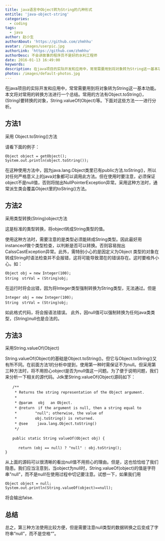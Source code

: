 ```yaml
---
title: java语言中Object转为String的几种形式
entitle: 'java-object-string'
categories:
  - coding
tags:
  - java
author: 赵小生
authorAbout: 'https://github.com/zhmhhu'
avatar: /images/userpic.jpg
authorLink: 'https://github.com/zhmhhu'
authorDesc: 不会讲故事的程序员不是好的水利工程师
date: 2016-01-13 16:49:00
keywords:
description: 在java项目的实际开发和应用中，常常需要用到将对象转为String这一基本功能。本文将对常用的转换方法进行一个总结。常用的方法有Object.toString()，(String)要转换的对象，String.valueOf(Object)等。下面对这些方法一一进行分析。
photos: /images/default-photos.jpg
---
```


在java项目的实际开发和应用中，常常需要用到将对象转为String这一基本功能。本文将对常用的转换方法进行一个总结。常用的方法有Object.toString()，(String)要转换的对象，String.valueOf(Object)等。下面对这些方法一一进行分析。

## 方法1
采用 Object.toString()方法

请看下面的例子：

```
Object object = getObject();
System.out.println(object.toString());
```

在这种使用方法中，因为java.lang.Object类里已有public方法.toString()，所以对任何严格意义上的java对象都可以调用此方法。但在使用时要注意，必须保证object不是null值，否则将抛出NullPointerException异常。采用这种方法时，通常派生类会覆盖Object里的toString()方法。

## 方法2

采用类型转换(String)object方法

这是标准的类型转换，将object转成String类型的值。

使用这种方法时，需要注意的是类型必须能转成String类型。因此最好用instanceof做个类型检查，以判断是否可以转换。否则容易抛出CalssCastException异常。此外，需特别小心的是因定义为Object 类型的对象在转成String时语法检查并不会报错，这将可能导致潜在的错误存在。这时要格外小心。如：

```
Object obj = new Integer(100);
String　strVal = (String)obj;
```

在运行时将会出错，因为将Integer类型强制转换为String类型，无法通过。但是

```
Integer obj = new Integer(100);
String　strVal = (String)obj;
```

如此格式代码，将会报语法错误。
此外，因null值可以强制转换为任何java类类型，(String)null也是合法的。

## 方法3
采用String.valueOf(Object)

String.valueOf(Object)的基础是Object.toString()。但它与Object.toString()又有所不同。在前面方法1的分析中提到，使用第一种时需保证不为null。但采用第三种方法时，将不用担心object是否为null值这一问题。为了便于说明问题，我们来分析一下相关的源代码。Jdk里String.valueOf(Object)源码如下：

```
　　/**
　　 * Returns the string representation of the Object argument.
　　 *
　　 * @param　 obj　 an Object.
　　 * @return　if the argument is null, then a string equal to
　　 *　　　　　"null"; otherwise, the value of
　　 *　　　　　obj.toString() is returned.
　　 * @see　　 java.lang.Object.toString()
　　 */

　　public static String valueOf(Object obj) {

　　　 return (obj == null) ? "null" : obj.toString();
}
```

从上面的源码可以很清晰的看出null值不用担心的理由。但是，这也恰恰给了我们隐患。我们应当注意到，当object为null时，String.valueOf(object)的值是字符串"null"，而不是null!在使用过程中切记要注意。试想一下，如果我们用

```
Object object = null;
System.out.println(String.valueOf(object)==null);
```

将会输出false.

## 总结

总之，第三种方法使用比较方便，但是需要注意null类型的数据转换之后变成了字符串“null”，而不是空格“”。

 
